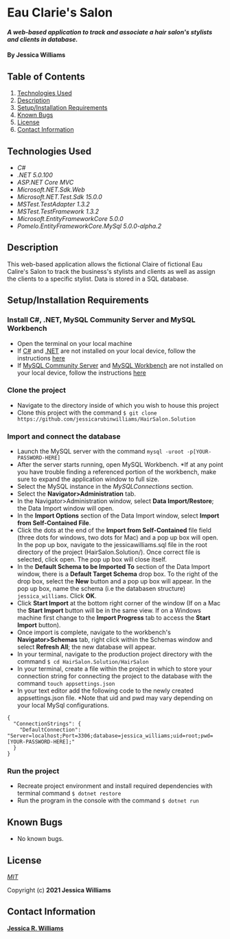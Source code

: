 # Eau Clarie's Salon

#### _A web-based application to track and associate a hair salon's stylists and clients in database._

#### By **Jessica Williams**

## Table of Contents

1. [Technologies Used](#technologies)
2. [Description](#description)
3. [Setup/Installation Requirements](#setup)
4. [Known Bugs](#bugs)
5. [License](#license)
6. [Contact Information](#contact)

## Technologies Used <a id="technologies"></a>

* _C#_
* _.NET 5.0.100_
* _ASP.NET Core MVC_
* _Microsoft.NET.Sdk.Web_
* _Microsoft.NET.Test.Sdk 15.0.0_
* _MSTest.TestAdapter 1.3.2_
* _MSTest.TestFramework 1.3.2_
* _Microsoft.EntityFrameworkCore 5.0.0_
* _Pomelo.EntityFrameworkCore.MySql 5.0.0-alpha.2_

## Description <a id="description"></a>

This web-based application allows the fictional Claire of fictional Eau Calire's Salon to track the business's stylists and clients as well as assign the clients to a specific stylist. Data is stored in a SQL database.

## Setup/Installation Requirements <a id="setup"></a>

### Install C#, .NET, MySQL Community Server and MySQL Workbench
* Open the terminal on your local machine
* If [C#](https://docs.microsoft.com/en-us/dotnet/csharp/) and [.NET](https://docs.microsoft.com/en-us/dotnet/) are not installed on your local device, follow the instructions [here](https://www.learnhowtoprogram.com/c-and-net-part-time-c-and-react-track/getting-started-with-c/installing-c-and-net)
* If [MySQL Community Server](https://dev.mysql.com/downloads/mysql/) and [MySQL Workbench](https://www.mysql.com/products/workbench/) are not installed on your local device, follow the instructions [here](https://www.learnhowtoprogram.com/c-and-net-part-time-c-and-react-track/getting-started-with-c/installing-and-configuring-mysql)

### Clone the project
* Navigate to the directory inside of which you wish to house this project
* Clone this project with the command `$ git clone https://github.com/jessicarubinwilliams/HairSalon.Solution`

### Import and connect the database
* Launch the MySQL server with the command `mysql -uroot -p[YOUR-PASSWORD-HERE]`
* After the server starts running, open MySQL Workbench. *If at any point you have trouble finding a referenced portion of the workbench, make sure to expand the application window to full size.
* Select the MySQL instance in the _MySQLConnections_ section.
* Select the __Navigator>Administration__ tab.
* In the Navigator>Administration window, select __Data Import/Restore__; the Data Import window will open.
* In the __Import Options__ section of the Data Import window, select __Import from Self-Contained File__.
* Click the dots at the end of the __Import from Self-Contained__ file field (three dots for windows, two dots for Mac) and a pop up box will open. In the pop up box, navigate to the jessicawilliams.sql file in the root directory of the project (HairSalon.Solution/). Once correct file is selected, click open. The pop up box will close itself.
* In the __Default Schema to be Imported To__ section of the Data Import window, there is a __Default Target Schema__ drop box. To the right of the drop box, select the __New__ button and a pop up box will appear. In the pop up box, name the schema (i.e the databasen structure) `jessica_williams`. Click __OK__.
* Click __Start Import__ at the bottom right corner of the window (If on a Mac the __Start Import__ button will be in the same view. If on a Windows machine first change to the __Import Progress__ tab to access the __Start Import__ button).
* Once import is complete, navigate to the workbench's __Navigator>Schemas__ tab, right click within the Schemas window and select __Refresh All__; the new database will appear. 
* In your terminal, navigate to the production project directory with the command `$ cd HairSalon.Solution/HairSalon`
* In your terminal, create a file within the project in which to store your connection string for connecting the project to the database with the command `touch appsettings.json`
* In your text editor add the following code to the newly created appsettings.json file. *Note that uid and pwd may vary depending on your local MySql configurations.
```
{
  "ConnectionStrings": {
    "DefaultConnection": "Server=localhost;Port=3306;database=jessica_williams;uid=root;pwd=[YOUR-PASSWORD-HERE];"
  }
}
```

### Run the project
* Recreate project environment and install required dependencies with terminal command `$ dotnet restore`
* Run the program in the console with the command `$ dotnet run`

## Known Bugs <a id="bugs"></a>

* No known bugs.

## License <a id="license"></a>
*[MIT](https://choosealicense.com/licenses/mit/)*

Copyright (c) **2021 Jessica Williams**

## Contact Information <a id="contact"></a>
**[Jessica R. Williams](mailto:jessicarubinwilliams@gmail.com)**